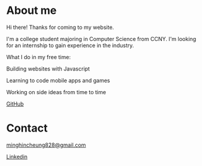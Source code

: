 # About me
Hi there! Thanks for coming to my website.

I'm a college student majoring in Computer Science from CCNY.
I'm looking for an internship to gain experience in the industry.

What I do in my free time:

Building websites with Javascript

Learning to code mobile apps and games

Working on side ideas from time to time

[GitHub](http://github.com/MingHin-Cheung) 
# Contact
<minghincheung828@gmail.com>

[Linkedin](https://www.linkedin.com/in/minghincheung/) 
